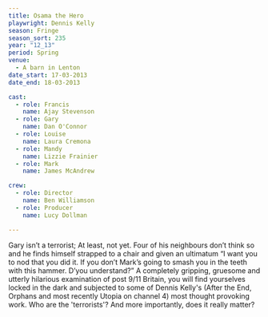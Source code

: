 ```yaml
---
title: Osama the Hero
playwright: Dennis Kelly
season: Fringe
season_sort: 235
year: "12_13"
period: Spring
venue:
  - A barn in Lenton
date_start: 17-03-2013
date_end: 18-03-2013

cast:
  - role: Francis
    name: Ajay Stevenson
  - role: Gary
    name: Dan O'Connor
  - role: Louise
    name: Laura Cremona
  - role: Mandy
    name: Lizzie Frainier
  - role: Mark
    name: James McAndrew

crew:
  - role: Director
    name: Ben Williamson
  - role: Producer
    name: Lucy Dollman

---
```


Gary isn’t a terrorist; At least, not yet. Four of his neighbours don’t think so and he finds himself strapped to a chair and given an ultimatum “I want you to nod that you did it. If you don’t Mark’s going to smash you in the teeth with this hammer. D’you understand?” A completely gripping, gruesome and utterly hilarious examination of post 9/11 Britain, you will find yourselves locked in the dark and subjected to some of Dennis Kelly's (After the End, Orphans and most recently Utopia on channel 4) most thought provoking work. Who are the 'terrorists'? And more importantly, does it really matter?

